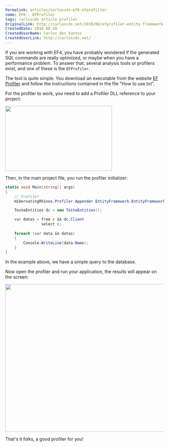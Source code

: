 ```yaml
---
Permalink: articles/carloscds-ef6-efprofilter
name: EF6 - EFProfiler
tags: carloscds article profiler
OriginalLink: http://carloscds.net/2010/08/efprofiler-entity-framework-profiler/
CreatedDate: 2010-08-20
CreatedUserName: Carlos dos Santos
CreatedUserLink: http://carloscds.net/
---
```


If you are working with EF4, you have probably wondered if the generated SQL commands are really optimized, or maybe when you have a performance problem. To answer that, several analysis tools or profilers exist, and one of these is the `EFProfiler`.

The tool is quite simple. You download an executable from the website [EF Profiler](https://hibernatingrhinos.com/products/EFProf) and follow the instructions contained in the file "How to use.txt".

For the profiler to work, you need to add a Profiler DLL reference to your project:

<img src="http://carloscds.net/wp-content/uploads/2010/08/image_thumb2.png" width="339" height="206">

Then, in the main project file, you run the profiler initializer:

```csharp
static void Main(string[] args)
{
    // Profiler
    HibernatingRhinos.Profiler.Appender.EntityFramework.EntityFrameworkProfiler.Initialize();

    TesteEntities dc = new TesteEntities();

    var datas = from c in dc.Client
                select c;
                
    foreach (var data in datas)
    {
        Console.WriteLine(data.Name);
    }
}
```

In the example above, we have a simple query to the database.

Now open the profiler and run your application, the results will appear on the screen:

<img src="http://carloscds.net/wp-content/uploads/2010/08/image_thumb4.png" width="883" height="469">

That's it folks, a good profiler for you!